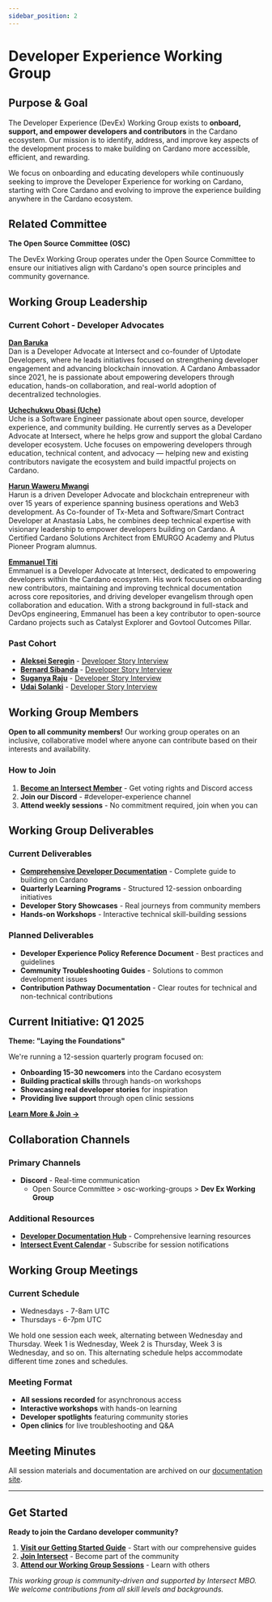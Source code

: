 ```yaml
---
sidebar_position: 2
---
```


# Developer Experience Working Group

## Purpose & Goal

The Developer Experience (DevEx) Working Group exists to **onboard, support, and empower developers and contributors** in the Cardano ecosystem. Our mission is to identify, address, and improve key aspects of the development process to make building on Cardano more accessible, efficient, and rewarding.

We focus on onboarding and educating developers while continuously seeking to improve the Developer Experience for working on Cardano, starting with Core Cardano and evolving to improve the experience building anywhere in the Cardano ecosystem.

## Related Committee

**The Open Source Committee (OSC)**

The DevEx Working Group operates under the Open Source Committee to ensure our initiatives align with Cardano's open source principles and community governance.

## Working Group Leadership

### Current Cohort - Developer Advocates

**[Dan Baruka](https://www.linkedin.com/in/danbaruka/)**  
Dan is a Developer Advocate at Intersect and co-founder of Uptodate Developers, where he leads initiatives focused on strengthening developer engagement and advancing blockchain innovation. A Cardano Ambassador since 2021, he is passionate about empowering developers through education, hands-on collaboration, and real-world adoption of decentralized technologies.

**[Uchechukwu Obasi (Uche)](https://www.linkedin.com/in/thisisobate)**  
Uche is a Software Engineer passionate about open source, developer experience, and community building. He currently serves as a Developer Advocate at Intersect, where he helps grow and support the global Cardano developer ecosystem. Uche focuses on empowering developers through education, technical content, and advocacy — helping new and existing contributors navigate the ecosystem and build impactful projects on Cardano.

**[Harun Waweru Mwangi](https://www.linkedin.com/in/harunslinked/)**  
Harun is a driven Developer Advocate and blockchain entrepreneur with over 15 years of experience spanning business operations and Web3 development. As Co-founder of Tx-Meta and Software/Smart Contract Developer at Anastasia Labs, he combines deep technical expertise with visionary leadership to empower developers building on Cardano. A Certified Cardano Solutions Architect from EMURGO Academy and Plutus Pioneer Program alumnus.

**[Emmanuel Titi](https://www.linkedin.com/in/emmanuel-shikuku-devops/)**  
Emmanuel is a Developer Advocate at Intersect, dedicated to empowering developers within the Cardano ecosystem. His work focuses on onboarding new contributors, maintaining and improving technical documentation across core repositories, and driving developer evangelism through open collaboration and education. With a strong background in full-stack and DevOps engineering, Emmanuel has been a key contributor to open-source Cardano projects such as Catalyst Explorer and Govtool Outcomes Pillar.

### Past Cohort
- **[Aleksei Seregin](https://www.linkedin.com/in/alex-seregin/)** - [Developer Story Interview](https://www.youtube.com/watch?v=U-cGNG3rzPg)
- **[Bernard Sibanda](https://www.linkedin.com/in/bernard-sibanda-954563243/)** - [Developer Story Interview](https://www.youtube.com/watch?v=grbX5DAaW5Q)
- **[Suganya Raju](https://www.linkedin.com/in/suganya-raju/)** - [Developer Story Interview](https://www.youtube.com/watch?v=o8a6gTcE50w)
- **[Udai Solanki](https://www.linkedin.com/in/solanki/)** - [Developer Story Interview](https://www.youtube.com/watch?v=UDXshRpVA6M)

## Working Group Members

**Open to all community members!** Our working group operates on an inclusive, collaborative model where anyone can contribute based on their interests and availability.

### How to Join
1. **[Become an Intersect Member](https://members.intersectmbo.org/registration)** - Get voting rights and Discord access
2. **Join our Discord** - #developer-experience channel
3. **Attend weekly sessions** - No commitment required, join when you can

## Working Group Deliverables

### Current Deliverables
- **[Comprehensive Developer Documentation](http://devex.intersectmbo.org/)** - Complete guide to building on Cardano
- **Quarterly Learning Programs** - Structured 12-session onboarding initiatives
- **Developer Story Showcases** - Real journeys from community members
- **Hands-on Workshops** - Interactive technical skill-building sessions

### Planned Deliverables
- **Developer Experience Policy Reference Document** - Best practices and guidelines
- **Community Troubleshooting Guides** - Solutions to common development issues
- **Contribution Pathway Documentation** - Clear routes for technical and non-technical contributions

## Current Initiative: Q1 2025

**Theme: "Laying the Foundations"**

We're running a 12-session quarterly program focused on:
- **Onboarding 15-30 newcomers** into the Cardano ecosystem
- **Building practical skills** through hands-on workshops
- **Showcasing real developer stories** for inspiration
- **Providing live support** through open clinic sessions

**[Learn More & Join →](./working-group/q1-2025/)**

## Collaboration Channels

### Primary Channels
- **Discord** - Real-time communication
  - Open Source Committee > osc-working-groups > **Dev Ex Working Group**

### Additional Resources
- **[Developer Documentation Hub](http://devex.intersectmbo.org/)** - Comprehensive learning resources
- **[Intersect Event Calendar](https://calendar.google.com/calendar/u/1?cid=Y19iMGMyODE3NWE2NTBkOGUwNzIwNTM2ZGU4OWE0NDMxMjFiYTcxYTVkMDgxYmRiOWU1NGRiZTU2NjI1NGY5ZGUwQGdyb3VwLmNhbGVuZGFyLmdvb2dsZS5jb20)** - Subscribe for session notifications

## Working Group Meetings

### Current Schedule
- Wednesdays - 7-8am UTC  
- Thursdays - 6-7pm UTC 

We hold one session each week, alternating between Wednesday and Thursday. Week 1 is Wednesday, Week 2 is Thursday, Week 3 is Wednesday, and so on. This alternating schedule helps accommodate different time zones and schedules.

### Meeting Format
- **All sessions recorded** for asynchronous access
- **Interactive workshops** with hands-on learning
- **Developer spotlights** featuring community stories
- **Open clinics** for live troubleshooting and Q&A

## Meeting Minutes

All session materials and documentation are archived on our [documentation site](./working-group/).

---

## Get Started

**Ready to join the Cardano developer community?**

1. **[Visit our Getting Started Guide](https://devex.intersectmbo.org/docs/getting-started)** - Start with our comprehensive guides
2. **[Join Intersect](https://members.intersectmbo.org/registration)** - Become part of the community
3. **[Attend our Working Group Sessions](./working-group/q1-2025/)** - Learn with others

*This working group is community-driven and supported by Intersect MBO. We welcome contributions from all skill levels and backgrounds.*